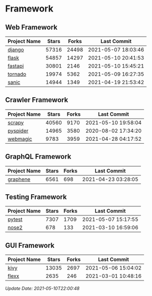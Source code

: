 # Framework

## Web Framework
| Project Name | Stars | Forks | Last Commit |
| ------------ | ----- | ----- | ----------- |
| [django](https://github.com/django/django) | 57316 | 24498 | 2021-05-07 18:03:46 |
| [flask](https://github.com/pallets/flask) | 54857 | 14297 | 2021-05-10 20:41:53 |
| [fastapi](https://github.com/tiangolo/fastapi) | 30801 | 2146 | 2021-05-10 15:45:21 |
| [tornado](https://github.com/tornadoweb/tornado) | 19974 | 5362 | 2021-05-09 16:27:35 |
| [sanic](https://github.com/sanic-org/sanic) | 14944 | 1349 | 2021-04-19 21:53:42 |

## Crawler Framework
| Project Name | Stars | Forks | Last Commit |
| ------------ | ----- | ----- | ----------- |
| [scrapy](https://github.com/scrapy/scrapy) | 40560 | 9170 | 2021-05-10 19:58:04 |
| [pyspider](https://github.com/binux/pyspider) | 14965 | 3580 | 2020-08-02 17:34:20 |
| [webmagic](https://github.com/code4craft/webmagic) | 9783 | 3959 | 2021-04-28 04:17:52 |

## GraphQL Framework
| Project Name | Stars | Forks | Last Commit |
| ------------ | ----- | ----- | ----------- |
| [graphene](https://github.com/graphql-python/graphene) | 6561 | 698 | 2021-04-23 03:28:05 |

## Testing Framework
| Project Name | Stars | Forks | Last Commit |
| ------------ | ----- | ----- | ----------- |
| [pytest](https://github.com/pytest-dev/pytest) | 7307 | 1709 | 2021-05-07 15:17:55 |
| [nose2](https://github.com/nose-devs/nose2) | 678 | 133 | 2021-03-10 16:59:06 |

## GUI Framework
| Project Name | Stars | Forks | Last Commit |
| ------------ | ----- | ----- | ----------- |
| [kivy](https://github.com/kivy/kivy) | 13035 | 2697 | 2021-05-06 15:04:02 |
| [flexx](https://github.com/flexxui/flexx) | 2635 | 246 | 2021-03-01 10:48:16 |

*Update Date: 2021-05-10T22:00:48*